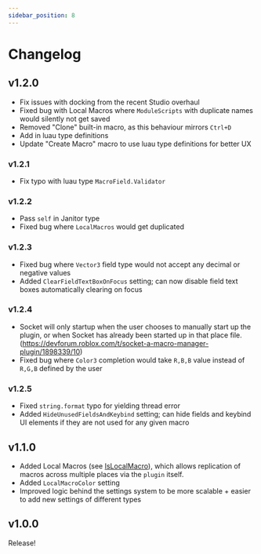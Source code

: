 ```yaml
---
sidebar_position: 8
---
```


# Changelog

## v1.2.0
 - Fix issues with docking from the recent Studio overhaul
 - Fixed bug with Local Macros where `ModuleScripts` with duplicate names would silently not get saved
 - Removed "Clone" built-in macro, as this behaviour mirrors `Ctrl+D`
 - Add in luau type definitions
 - Update "Create Macro" macro to use luau type definitions for better UX

### v1.2.1
 - Fix typo with luau type `MacroField.Validator`

### v1.2.2
 - Pass `self` in Janitor type
 - Fixed bug where `LocalMacros` would get duplicated


### v1.2.3
 - Fixed bug where `Vector3` field type would not accept any decimal or negative values
 - Added `ClearFieldTextBoxOnFocus` setting; can now disable field text boxes automatically clearing on focus

### v1.2.4
 - Socket will only startup when the user chooses to manually start up the plugin, or when Socket has already been started up in that place file. (https://devforum.roblox.com/t/socket-a-macro-manager-plugin/1898339/10)
 - Fixed bug where `Color3` completion would take `R,B,B` value instead of `R,G,B` defined by the user

### v1.2.5
 - Fixed `string.format` typo for yielding thread error
 - Added `HideUnusedFieldsAndKeybind` setting; can hide fields and keybind UI elements if they are not used for any given macro

## v1.1.0
 - Added Local Macros (see [IsLocalMacro](/api/MacroDefinition#IsLocalMacro)), which allows replication of macros across multiple places via the `plugin` itself.
 - Added `LocalMacroColor` setting
 - Improved logic behind the settings system to be more scalable + easier to add new settings of different types

## v1.0.0
Release!